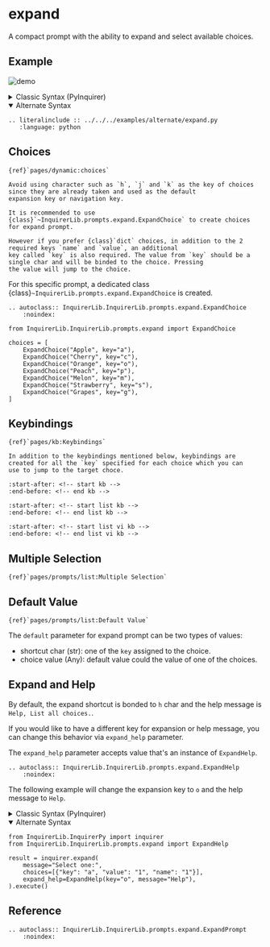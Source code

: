 # expand

A compact prompt with the ability to expand and select available choices.

## Example

![demo](https://assets.kazhala.me/InquirerPy/expand.gif)

<details>
  <summary>Classic Syntax (PyInquirer)</summary>

```{eval-rst}
.. literalinclude :: ../../../examples/classic/expand.py
   :language: python
```

</details>

<details open>
  <summary>Alternate Syntax</summary>

```{eval-rst}
.. literalinclude :: ../../../examples/alternate/expand.py
   :language: python
```

</details>

## Choices

```{seealso}
{ref}`pages/dynamic:choices`
```

```{tip}
Avoid using character such as `h`, `j` and `k` as the key of choices since they are already taken and used as the default
expansion key or navigation key.
```

```{tip}
It is recommended to use {class}`~InquirerLib.prompts.expand.ExpandChoice` to create choices for expand prompt.

However if you prefer {class}`dict` choices, in addition to the 2 required keys `name` and `value`, an additional
key called `key` is also required. The value from `key` should be a single char and will be binded to the choice. Pressing
the value will jump to the choice.
```

For this specific prompt, a dedicated class {class}`~InquirerLib.prompts.expand.ExpandChoice` is created.

```{eval-rst}
.. autoclass:: InquirerLib.InquirerLib.prompts.expand.ExpandChoice
    :noindex:
```

```{code-block}
from InquirerLib.InquirerLib.prompts.expand import ExpandChoice

choices = [
    ExpandChoice("Apple", key="a"),
    ExpandChoice("Cherry", key="c"),
    ExpandChoice("Orange", key="o"),
    ExpandChoice("Peach", key="p"),
    ExpandChoice("Melon", key="m"),
    ExpandChoice("Strawberry", key="s"),
    ExpandChoice("Grapes", key="g"),
]
```

## Keybindings

```{seealso}
{ref}`pages/kb:Keybindings`
```

```{hint}
In addition to the keybindings mentioned below, keybindings are created for all the `key` specified for each choice which you can
use to jump to the target choce.
```

```{include} ../kb.md
:start-after: <!-- start kb -->
:end-before: <!-- end kb -->
```

```{include} ./list.md
:start-after: <!-- start list kb -->
:end-before: <!-- end list kb -->
```

```{include} ./list.md
:start-after: <!-- start list vi kb -->
:end-before: <!-- end list vi kb -->
```

## Multiple Selection

```{seealso}
{ref}`pages/prompts/list:Multiple Selection`
```

## Default Value

```{seealso}
{ref}`pages/prompts/list:Default Value`
```

The `default` parameter for expand prompt can be two types of values:

- shortcut char (str): one of the `key` assigned to the choice.
- choice value (Any): default value could the value of one of the choices.

## Expand and Help

By default, the expand shortcut is bonded to `h` char and the help message is `Help, List all choices.`.

If you would like to have a different key for expansion or help message, you can change this behavior via `expand_help` parameter.

The `expand_help` parameter accepts value that's an instance of `ExpandHelp`.

```{eval-rst}
.. autoclass:: InquirerLib.InquirerLib.prompts.expand.ExpandHelp
    :noindex:
```

The following example will change the expansion key to `o` and the help message to `Help`.

<details>
  <summary>Classic Syntax (PyInquirer)</summary>

```{code-block} python
from InquirerLib import prompt
from InquirerLib.InquirerLib.prompts.expand import ExpandHelp

questions = [
    {
        "type": "expand",
        "message": "Select one:",
        "choices": [{"key": "a", "value": "1", "name": "1"}],
        "expand_help": ExpandHelp(key="o", message="Help"),
    }
]

result = prompt(questions=questions)
```

</details>

<details open>
  <summary>Alternate Syntax</summary>

```{code-block} python
from InquirerLib.InquirerPy import inquirer
from InquirerLib.InquirerLib.prompts.expand import ExpandHelp

result = inquirer.expand(
    message="Select one:",
    choices=[{"key": "a", "value": "1", "name": "1"}],
    expand_help=ExpandHelp(key="o", message="Help"),
).execute()
```

</details>

## Reference

```{eval-rst}
.. autoclass:: InquirerLib.InquirerLib.prompts.expand.ExpandPrompt
    :noindex:
```
